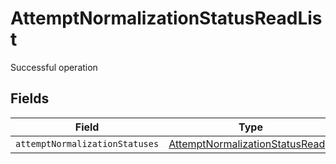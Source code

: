 # AttemptNormalizationStatusReadList

Successful operation


## Fields

| Field                                                                                     | Type                                                                                      | Required                                                                                  | Description                                                                               |
| ----------------------------------------------------------------------------------------- | ----------------------------------------------------------------------------------------- | ----------------------------------------------------------------------------------------- | ----------------------------------------------------------------------------------------- |
| `attemptNormalizationStatuses`                                                            | [AttemptNormalizationStatusRead](../../models/shared/attemptnormalizationstatusread.md)[] | :heavy_minus_sign:                                                                        | N/A                                                                                       |